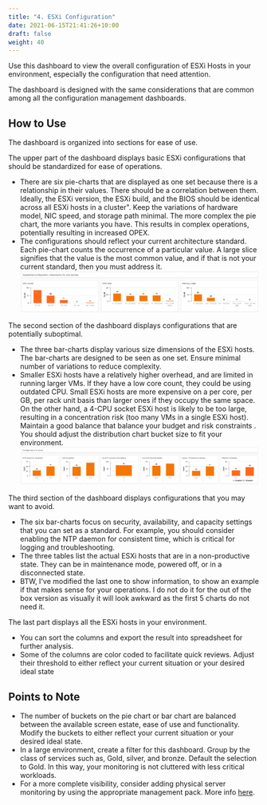 ```yaml
---
title: "4. ESXi Configuration"
date: 2021-06-15T21:41:26+10:00
draft: false
weight: 40
---
```


Use this dashboard to view the overall configuration of ESXi Hosts in your environment, especially the configuration that need attention. 

The dashboard is designed with the same considerations that are common among all the configuration management dashboards. 

## How to Use

The dashboard is organized into sections for ease of use. 

The upper part of the dashboard displays basic ESXi configurations that should be standardized for ease of operations. 
- There are six pie-charts that are displayed as one set because there is a relationship in their values. There should be a correlation between them. Ideally, the ESXi version, the ESXi build, and the BIOS should be identical across all ESXi hosts in a cluster". Keep the variations of hardware model, NIC speed, and storage path minimal. The more complex the pie chart, the more variants you have. This results in complex operations, potentially resulting in increased OPEX.
- The configurations should reflect your current architecture standard. Each pie-chart counts the occurrence of a particular value. A large slice signifies that the value is the most common value, and if that is not your current standard, then you must address it.
![](3.4.4-fig-1.png)

The second section of the dashboard displays configurations that are potentially suboptimal. 
- The three bar-charts display various size dimensions of the ESXi hosts. The bar-charts are designed to be seen as one set. Ensure minimal number of variations to reduce complexity.
- Smaller ESXi hosts have a relatively higher overhead, and are limited in running larger VMs. If they have a low core count, they could be using outdated CPU. Small ESXi hosts are more expensive on a per core, per GB, per rack unit basis than larger ones if they occupy the same space. On the other hand, a 4-CPU socket ESXi host is likely to be too large, resulting in a concentration risk (too many VMs in a single ESXi host). Maintain a good balance that balance your budget and risk constraints . You should adjust the distribution chart bucket size to fit your environment.
![](3.4.4-fig-2.png)

The third section of the dashboard displays configurations that you may want to avoid. 
- The six bar-charts focus on security, availability, and capacity settings that you can set as a standard. For example, you should consider enabling the NTP daemon for consistent time, which is critical for logging and troubleshooting.
- The three tables list the actual ESXi hosts that are in a non-productive state. They can be in maintenance mode, powered off, or in a disconnected state.
- BTW, I've modified the last one to show information, to show an example if that makes sense for your operations. I do not do it for the out of the box version as visually it will look awkward as the first 5 charts do not need it. 

The last part displays all the ESXi hosts in your environment. 
- You can sort the columns and export the result into spreadsheet for further analysis.
- Some of the columns are color coded to facilitate quick reviews. Adjust their threshold to either reflect your current situation or your desired ideal state

## Points to Note
- The number of buckets on the pie chart or bar chart are balanced between the available screen estate, ease of use and functionality. Modify the buckets to either reflect your current situation or your desired ideal state. 
- In a large environment, create a filter for this dashboard. Group by the class of services such as, Gold, silver, and bronze. Default the selection to Gold. In this way, your monitoring is not cluttered with less critical workloads. 
- For a more complete visibility, consider adding physical server monitoring by using the appropriate management pack. More info [here](https://www.vmware.com/products/vrealize-operations.html). 